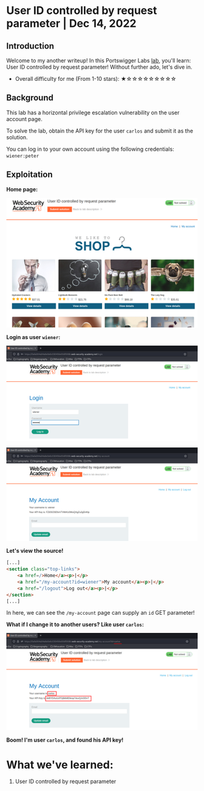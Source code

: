 # User ID controlled by request parameter | Dec 14, 2022

## Introduction

Welcome to my another writeup! In this Portswigger Labs [lab](https://portswigger.net/web-security/access-control/lab-user-id-controlled-by-request-parameter), you'll learn: User ID controlled by request parameter! Without further ado, let's dive in.

- Overall difficulty for me (From 1-10 stars): ★☆☆☆☆☆☆☆☆☆

## Background

This lab has a horizontal privilege escalation vulnerability on the user account page.

To solve the lab, obtain the API key for the user `carlos` and submit it as the solution.

You can log in to your own account using the following credentials: `wiener:peter`

## Exploitation

**Home page:**

![](https://raw.githubusercontent.com/siunam321/CTF-Writeups/main/Portswigger-Labs/Access-Control/AC-5/images/Pasted%20image%2020221214005344.png)

**Login as user `wiener`:**

![](https://raw.githubusercontent.com/siunam321/CTF-Writeups/main/Portswigger-Labs/Access-Control/AC-5/images/Pasted%20image%2020221214005504.png)

![](https://raw.githubusercontent.com/siunam321/CTF-Writeups/main/Portswigger-Labs/Access-Control/AC-5/images/Pasted%20image%2020221214005516.png)

**Let's view the source!**
```html
[...]
<section class="top-links">
    <a href=/>Home</a><p>|</p>
    <a href="/my-account?id=wiener">My account</a><p>|</p>
    <a href="/logout">Log out</a><p>|</p>
</section>
[...]
```

In here, we can see the `/my-account` page can supply an `id` GET parameter!

**What if I change it to another users? Like user `carlos`:**

![](https://raw.githubusercontent.com/siunam321/CTF-Writeups/main/Portswigger-Labs/Access-Control/AC-5/images/Pasted%20image%2020221214010104.png)

**Boom! I'm user `carlos`, and found his API key!**

# What we've learned:

1. User ID controlled by request parameter